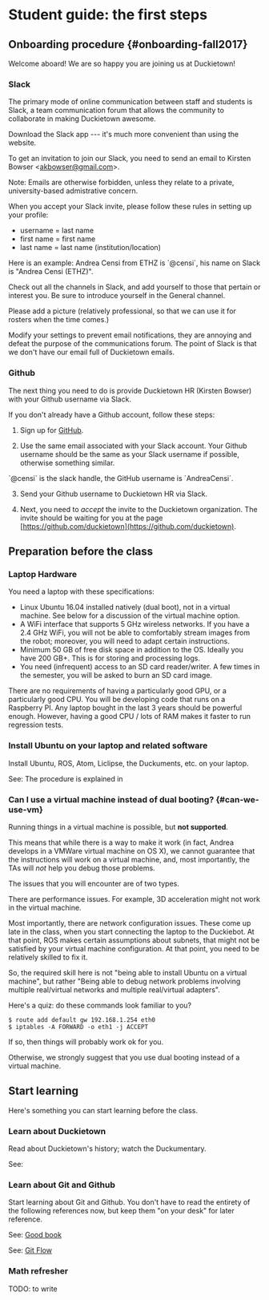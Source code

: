 # Student guide: the first steps

## Onboarding procedure {#onboarding-fall2017}

Welcome aboard! We are so happy you are joining us at Duckietown!

### Slack

The primary mode of online communication between staff and students is Slack, a team communication forum that allows the community to collaborate in making Duckietown awesome.

Download the Slack app --- it's much more convenient than using the website.

To get an invitation to join our Slack, you need to send an email to Kirsten Bowser &lt;akbowser@gmail.com&gt;.

Note: Emails are otherwise forbidden, unless they relate to a private, university-based admistrative concern.

When you accept your Slack invite, please follow these rules in setting up your profile:

- username = last name
- first name = first name
- last name = last name (institution/location)

<div class='example-usage' markdown="1">
Here is an example: Andrea Censi from ETHZ is `@censi`, his name on Slack is "Andrea Censi (ETHZ)".
</div>

Check out all the channels in Slack, and add yourself to those that pertain or interest you. Be sure to introduce yourself in the General channel.

Please add a picture (relatively professional, so that we can use it for rosters when the time comes.)

Modify your settings to prevent email notifications, they are annoying and defeat the purpose of the communications forum. The point of Slack is that we don't have our email full of Duckietown emails.

### Github

The next thing you need to do is provide Duckietown HR (Kirsten Bowser) with your Github username via Slack.

If you don't already have a Github account, follow these steps:

1) Sign up for [GitHub](https://github.com/).

2) Use the same email associated with your Slack account. Your Github username should be the same as your Slack username if possible, otherwise something similar.

<div class='example-usage' markdown="1">
 `@censi` is the slack handle, the GitHub username is `AndreaCensi`.
</div>

3) Send your Github username to Duckietown HR via Slack.

4) Next, you need to *accept* the invite to the Duckietown organization. The  invite should be waiting for you at the page [https://github.com/duckietown](https://github.com/duckietown).

<!--
### Google Documents

We need a Google-compatible email address so that you can view all the necessary Google Docs and Sheets. Send yours to Duckietown HR via (you guessed it!) Slack.

If you experience any difficulties don't hesitate to contact Duckietown HR on the #help-accounts channel.

TLDR: Follow naming guidelines in Slack, send Github username and gmail address to Duckietown HR via Slack. NO EMAILS. -->


## Preparation before the class

### Laptop Hardware

You need a laptop with these specifications:

- Linux Ubuntu 16.04 installed natively (dual boot), not in a virtual machine.
  See [](#can-we-use-vm) below for a discussion of the virtual machine option.
- A WiFi interface that supports 5 GHz wireless networks. If you have a 2.4 GHz WiFi, you will not be able to comfortably stream images from the robot; moreover, you will need to adapt certain instructions.
- Minimum 50 GB of free disk space in addition to the OS. Ideally you have 200 GB+. This is for storing and processing logs.
- You need (infrequent) access to an SD card reader/writer. A few times in the semester, you will be asked to burn an SD card image.

<!-- Ability to store somewhere (at home or somewhere on campus), and to bring regularly to the lab, a box, or “Duckiebox”, of dimensions 30 cm × 30 cm × 60 cm. This box has to be used to contain your Duckiebot and associate materials. -->

There are no requirements of having a particularly good GPU, or a particularly
good CPU.  You will be developing code that runs on a Raspberry PI. Any laptop
bought in the last 3 years should be powerful enough. However, having a good
CPU / lots of RAM makes it faster to run regression tests.


### Install Ubuntu on your laptop and related software

Install Ubuntu, ROS, Atom, Liclipse, the Duckuments, etc. on your laptop.

See: The procedure is explained in [](#setup-laptop)


### Can I use a virtual machine instead of dual booting? {#can-we-use-vm}

Running things in a virtual machine is possible, but **not supported**.

This means that while there is a way to make it work (in fact,
Andrea develops in a VMWare virtual machine on OS X),
we cannot guarantee that the instructions will work on a virtual machine,
and, most importantly, the TAs will *not* help you debug those problems.

The issues that you will encounter are of two types.

There are performance issues. For example, 3D acceleration might not work in the
virtual machine.

Most importantly, there are network configuration issues. These come up late in
the class, when you start connecting the laptop to the Duckiebot. At that
point, ROS makes certain assumptions about subnets, that might not be satisfied
by your virtual machine configuration. At that point, you need to be relatively
skilled to fix it.

So, the required skill here is not "being able to install Ubuntu on a virtual
machine", but rather "Being able to debug network problems involving multiple
real/virtual networks and  multiple real/virtual adapters".

Here's a quiz: do these commands look familiar to you?

    $ route add default gw 192.168.1.254 eth0
    $ iptables -A FORWARD -o eth1 -j ACCEPT

If so, then things will probably work ok for you.

Otherwise, we strongly suggest that you use dual booting instead of a virtual machine.



## Start learning

Here's something you can start learning before the class.

### Learn about Duckietown

Read about Duckietown's history; watch the Duckumentary.

See: [](#part:duckietown-project)

### Learn about Git and Github

Start learning about Git and Github. You don't have to read the entirety of the
following references now, but keep them "on your desk" for later reference.

See: [Good book](https://git-scm.com/book/en/v2)

See: [Git Flow](http://nvie.com/posts/a-successful-git-branching-model/)


### Math refresher

TODO: to write
